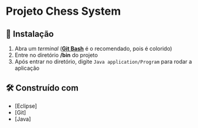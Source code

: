 # Projeto Chess System

## 🔧 Instalação

1. Abra um _terminal_ (**[Git Bash](https://gitforwindows.org/)** é o recomendado, pois é colorido)
2. Entre no diretório **/bin** do projeto
3. Após entrar no diretório, digite `Java application/Program` para rodar a aplicação

## :hammer_and_wrench: Construído com

* [Eclipse]
* [Git]
* [Java]



